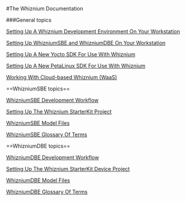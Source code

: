 #The Whiznium Documentation

###General topics

[Setting Up A Whiznium Development Environment On Your Workstation](./setup.md)

[Setting Up WhizniumSBE and WhizniumDBE On Your Workstation](./setup_sbedbe.md)

[Setting Up A New Yocto SDK For Use With Whiznium](./setup_yocto.md)

[Setting Up A New PetaLinux SDK For Use With Whiznium](./setup_peta.md)

[Working With Cloud-based Whiznium (WaaS)](./whiz_cloud.md)

==WhizniumSBE topics==

[WhizniumSBE Development Workflow](./sbe.md)

[Setting Up The Whiznium StarterKit Project](./wzsk.md)

[WhizniumSBE Model Files](./sbemdl.md)

[WhizniumSBE Glossary Of Terms](./sbegloss.md)

==WhizniumDBE topics==

[WhizniumDBE Development Workflow](./dbe.md)

[Setting Up The Whiznium StarterKit Device Project](./wskd.md)

[WhizniumDBE Model Files](./dbemdl.md)

[WhizniumDBE Glossary Of Terms](./dbegloss.md)

